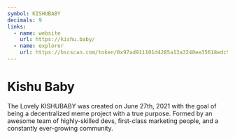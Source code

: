 ```yaml
---
symbol: KISHUBABY
decimals: 9
links:
  - name: website
    url: https://kishu.baby/
  - name: explorer
    url: https://bscscan.com/token/0x97ad911101d4285a13a3240ee35618edc511a435
---
```


# Kishu Baby

The Lovely KISHUBABY was created on June 27th, 2021 with the goal of being a decentralized meme project with a true purpose. Formed by an awesome team of highly-skilled devs, first-class marketing people, and a constantly ever-growing community.
